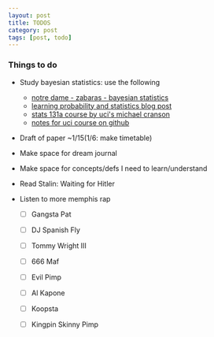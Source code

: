 ```yaml
---
layout: post
title: TODOS
category: post
tags: [post, todo]
---
```


### Things to do

* Study bayesian statistics: use the following
	* [notre dame - zabaras - bayesian statistics](https://www.zabaras.com/statisticalcomputing)
	* [learning probability and statistics blog post](https://h4labs.wordpress.com/2017/12/30/learning-probability-and-statistics/)
	* [stats 131a course by uci's michael cranson](http://ocw.uci.edu/courses/math_131a_introduction_to_probability_and_statistics.html)
	* [notes for uci course on github](https://github.com/melling/MathAndScienceNotes/tree/master/statistics)

* Draft of paper ~1/15(1/6: make timetable)

* Make space for dream journal

* Make space for concepts/defs I need to learn/understand

* Read Stalin: Waiting for Hitler

* Listen to more memphis rap
	- [ ] Gangsta Pat
	- [ ] DJ Spanish Fly
	- [ ] Tommy Wright III
	- [ ] 666 Maf
	- [ ] Evil Pimp
	- [ ] Al Kapone
	- [ ] Koopsta  
	- [ ] Kingpin Skinny Pimp

